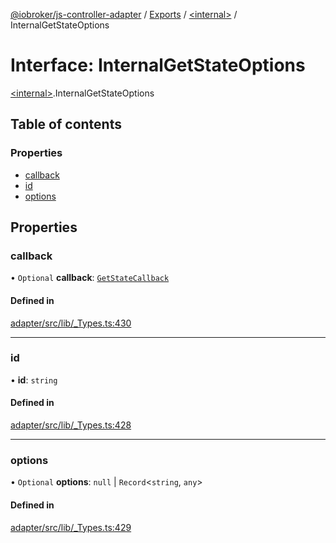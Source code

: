 [@iobroker/js-controller-adapter](../README.md) / [Exports](../modules.md) / [\<internal\>](../modules/internal_.md) / InternalGetStateOptions

# Interface: InternalGetStateOptions

[\<internal\>](../modules/internal_.md).InternalGetStateOptions

## Table of contents

### Properties

- [callback](internal_.InternalGetStateOptions.md#callback)
- [id](internal_.InternalGetStateOptions.md#id)
- [options](internal_.InternalGetStateOptions.md#options)

## Properties

### callback

• `Optional` **callback**: [`GetStateCallback`](../modules/internal_.md#getstatecallback)

#### Defined in

[adapter/src/lib/_Types.ts:430](https://github.com/ioBroker/ioBroker.js-controller/blob/d68ed299/packages/adapter/src/lib/_Types.ts#L430)

___

### id

• **id**: `string`

#### Defined in

[adapter/src/lib/_Types.ts:428](https://github.com/ioBroker/ioBroker.js-controller/blob/d68ed299/packages/adapter/src/lib/_Types.ts#L428)

___

### options

• `Optional` **options**: ``null`` \| `Record`\<`string`, `any`\>

#### Defined in

[adapter/src/lib/_Types.ts:429](https://github.com/ioBroker/ioBroker.js-controller/blob/d68ed299/packages/adapter/src/lib/_Types.ts#L429)
